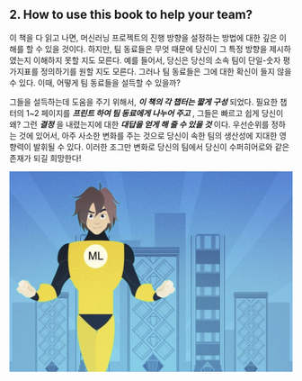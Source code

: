 ## 2. How to use this book to help your team?

이 책을 다 읽고 나면, 머신러닝 프로젝트의 진행 방향을 설정하는 방법에 대한 깊은 이해를 할 수 있을 것이다. 하지만, 팀 동료들은 무엇 때문에 당신이 그 특정 방향을 제시하였는지 이해하지 못할 지도 모른다. 예를 들어서, 당신은 당신의 소속 팀이 단일-숫자 평가지표를 정의하기를 원할 지도 모른다. 그러나 팀 동료들은 그에 대한 확신이 들지 않을 수 있다. 이때, 어떻게 팀 동료들을 설득할 수 있을까?

그들을 설득하는데 도움을 주기 위해서, ***이 책의 각 챕터는 짧게 구성*** 되었다. 필요한 챕터의 1~2 페이지를 ***프린트 하여 팀 동료에게 나누어 주고*** , 그들은 빠르고 쉽게 당신이 왜? 그런 ***결정*** 을 내렸는지에 대한 ***대답을 얻게 해 줄 수 있을 것*** 이다. 우선순위를 정하는 것에 있어서, 아주 사소한 변화를 주는 것으로 당신이 속한 팀의 생산성에 지대한 영향력이 발휘될 수 있다. 이러한 조그만 변화로 당신의 팀에서 당신이 수퍼히어로와 같은 존재가 되길 희망한다!

<div style="text-align:center;">
  <img src='../img/2_1.png' style="text-align:center;"/>
</div>
